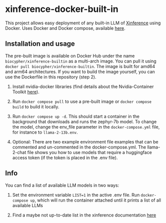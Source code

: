 # xinference-docker-built-in

This project allows easy deployment of any built-in LLM of
[Xinference](https://github.com/xorbitsai/inference) using Docker. Uses Docker
and Docker compose, available [here](https://docs.docker.com/get-docker/).

## Installation and usage

The pre-built image is available on Docker Hub under the name
`biocypher/xinference-builtin` as a multi-arch image. You can pull it using
`docker pull biocypher/xinference-builtin`. The image is built for amd64 and
arm64 architectures. If you want to build the image yourself, you can use the
Dockerfile in this repository (step 2).

1. Install nvidia-docker libraries (find details about the Nvidia-Container
Toolkit [here](https://hub.docker.com/r/nvidia/cuda)).

2. Run `docker compose pull` to use a pre-built image or `docker compose build`
to build it locally.

3. Run `docker compose up -d`. This should start a container in the background
that downloads and runs the zephyr-7b model. To change the model, change the
env_file parameter in the `docker-compose.yml` file, for instance to
`llama-2-13b.env`.

4. Optional: There are two example environment file examples that can be
commented and un-commented in the docker-compose.yml. The llama-2-chat file
shows you how to use models that require a huggingface access token (if the
token is placed in the .env file).

## Info

You can find a list of available LLM models in two ways:

1. Set the environment variable `LIST=1` in the active .env file. Run
`docker-compose up`, which will run the container attached until it prints a
list of all available LLMs

2. Find a maybe not up-to-date list in the xinference documentation
[here](https://inference.readthedocs.io/en/latest/models/builtin/index.html)

